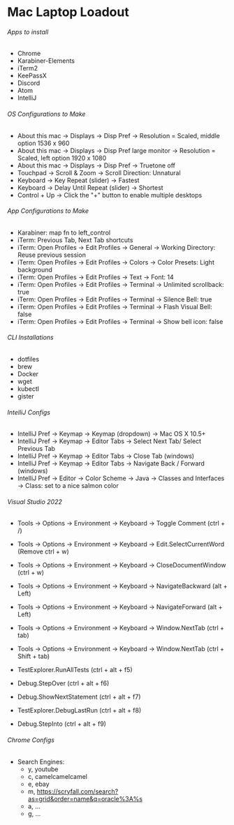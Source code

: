 # Mac Laptop Loadout

###### Apps to install

- Chrome
- Karabiner-Elements
- iTerm2
- KeePassX
- Discord
- Atom
- IntelliJ


###### OS Configurations to Make

- About this mac -> Displays -> Disp Pref -> Resolution = Scaled, middle option 1536 x 960
- About this mac -> Displays -> Disp Pref large monitor -> Resolution = Scaled, left option 1920 x 1080
- About this mac -> Displays -> Disp Pref -> Truetone off
- Touchpad -> Scroll & Zoom -> Scroll Direction: Unnatural
- Keyboard -> Key Repeat (slider) -> Fastest
- Keyboard -> Delay Until Repeat (slider) -> Shortest
- Control + Up -> Click the "+" button to enable multiple desktops


###### App Configurations to Make

- Karabiner: map fn to left_control
- iTerm: Previous Tab, Next Tab shortcuts
- iTerm: Open Profiles -> Edit Profiles -> General -> Working Directory: Reuse previous session
- iTerm: Open Profiles -> Edit Profiles -> Colors -> Color Presets: Light background
- iTerm: Open Profiles -> Edit Profiles -> Text -> Font: 14
- iTerm: Open Profiles -> Edit Profiles -> Terminal -> Unlimited scrollback: true
- iTerm: Open Profiles -> Edit Profiles -> Terminal -> Silence Bell: true
- iTerm: Open Profiles -> Edit Profiles -> Terminal -> Flash Visual Bell: false
- iTerm: Open Profiles -> Edit Profiles -> Terminal -> Show bell icon: false


###### CLI Installations

- dotfiles
- brew
- Docker
- wget
- kubectl
- gister


###### IntelliJ Configs

- IntelliJ Pref -> Keymap -> Keymap (dropdown) -> Mac OS X 10.5+
- IntelliJ Pref -> Keymap -> Editor Tabs -> Select Next Tab/ Select Previous Tab
- IntelliJ Pref -> Keymap -> Editor Tabs -> Close Tab (windows)
- IntelliJ Pref -> Keymap -> Editor Tabs -> Navigate Back / Forward (windows)
- IntelliJ Pref -> Editor -> Color Scheme -> Java -> Classes and Interfaces -> Class:  set to a nice salmon color


###### Visual Studio 2022

- Tools -> Options -> Environment -> Keyboard -> Toggle Comment (ctrl + /)
- Tools -> Options -> Environment -> Keyboard -> Edit.SelectCurrentWord (Remove ctrl + w)
- Tools -> Options -> Environment -> Keyboard -> CloseDocumentWindow (ctrl + w)
- Tools -> Options -> Environment -> Keyboard -> NavigateBackward (alt + Left)
- Tools -> Options -> Environment -> Keyboard -> NavigateForward (alt + Left)
- Tools -> Options -> Environment -> Keyboard -> Window.NextTab (ctrl + tab)
- Tools -> Options -> Environment -> Keyboard -> Window.NextTab (ctrl + Shift + tab)

- TestExplorer.RunAllTests (ctrl + alt + f5)
- Debug.StepOver (ctrl + alt + f6)
- Debug.ShowNextStatement (ctrl + alt + f7)
- TestExplorer.DebugLastRun (ctrl + alt + f8)
- Debug.StepInto (ctrl + alt + f9)

 
###### Chrome Configs

- Search Engines:
  - y, youtube
  - c, camelcamelcamel
  - e, ebay
  - m, https://scryfall.com/search?as=grid&order=name&q=oracle%3A%s
  - a, ...
  - g, ...

